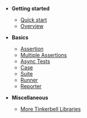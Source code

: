 - **Getting started**
  - [Quick start](getting-started/quick-start.md)
  - [Overview](getting-started/overview.md)
  
- **Basics** 
  - [Assertion](basics/assertion.md)
  - [Multiple Assertions](basics/multi-assertions.md)
  - [Async Tests](basics/async-tests.md)
  - [Case](basics/case.md)
  - [Suite](basics/suite.md)
  - [Runner](basics/runner.md)
  - [Reporter](basics/reporter.md)

- **Miscellaneous**
  - [More Tinkerbell Libraries](https://haxetink.github.io)
